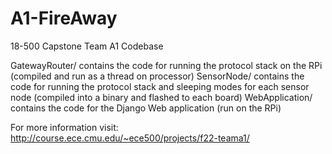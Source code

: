 # A1-FireAway
18-500 Capstone Team A1 Codebase

GatewayRouter/  contains the code for running the protocol stack on the RPi (compiled and run as a thread on processor)
SensorNode/     contains the code for running the protocol stack and sleeping modes for each sensor node 
                (compiled into a binary and flashed to each board)
WebApplication/ contains the code for the Django Web application (run on the RPi)

For more information visit: http://course.ece.cmu.edu/~ece500/projects/f22-teama1/